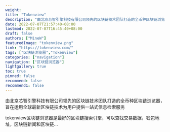 ```yaml
---
weight: 
title: "Tokenview"
description: "由北京芯智引擎科技有限公司领先的区块链技术团队打造的全币种区块链浏览器，旨在运用全球最新区块链技术为用户提供一站式信息检索服务"
date: 2022-07-07T21:57:40+08:00
lastmod: 2022-07-07T16:45:40+08:00
draft: false
authors: ["MineW"]
featuredImage: "tokenview.png"
link: "https://tokenview.com/"
tags: ["区块链浏览器","Tokenview"]
categories: ["navigation"]
navigation: ["区块链浏览器"]
lightgallery: true
toc: true
pinned: false
recommend: false
recommend1: false
---
```


由北京芯智引擎科技有限公司领先的区块链技术团队打造的全币种区块链浏览器，旨在运用全球最新区块链技术为用户提供一站式信息检索服务

‎tokenview‎‎区块链浏览器是最好的区块链搜索引擎，可以查找交易数据，钱包地址，区块链新闻和区块链...‎